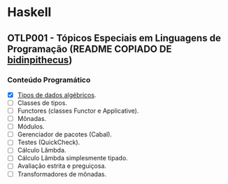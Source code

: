 # Haskell

## OTLP001 - Tópicos Especiais em Linguagens de Programação (README COPIADO DE [bidinpithecus](https://github.com/bidinpithecus/Haskell/blob/main/README.md))

### Conteúdo Programático
- [x] [Tipos de dados algébricos](DadosAlgebricos.hs).
- [ ] Classes de tipos.
- [ ] Functores (classes Functor e Applicative).
- [ ] Mônadas.
- [ ] Módulos.
- [ ] Gerenciador de pacotes (Cabal).
- [ ] Testes (QuickCheck).
- [ ] Cálculo Lâmbda.
- [ ] Cálculo Lâmbda simplesmente tipado.
- [ ] Avaliação estrita e preguiçosa.
- [ ] Transformadores de mônadas.
